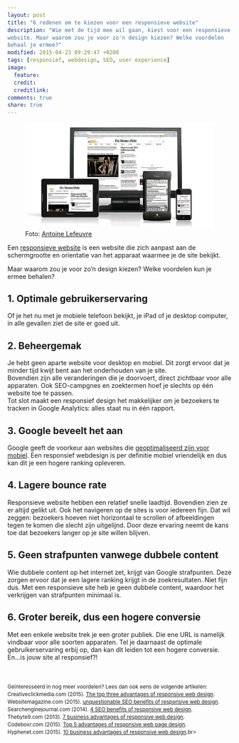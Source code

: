 ```yaml
---
layout: post
title: "6 redenen om te kiezen voor een responsieve website"
description: "Wie met de tijd mee wil gaan, kiest voor een responsieve
website. Maar waarom zou je voor zo'n design kiezen? Welke voordelen
behaal je ermee?" 
modified: 2015-04-23 09:29:47 +0200
tags: [responsief, webdesign, SEO, user experience]
image:
  feature: 
  credit: 
  creditlink: 
comments: true
share: true
---
```


<figure>
<img src="/images/responsief-webdesign.jpg" alt="Met een responsieve
website ziet je content er altijd goed uit.">
<figcaption>Foto: <a href="http://bit.ly/1DhsshT">Antoine Lefeuvre</a></figcaption>
</figure>

Een <a href="http://www.nngroup.com/articles/responsive-web-design-definition/">responsieve website</a> is een website die zich aanpast aan de schermgrootte en orientatie van het apparaat waarmee je de site bekijkt. 


Maar waarom zou je voor zo’n design kiezen? Welke voordelen kun je ermee behalen? 

<h2>1. Optimale gebruikerservaring</h2>
Of je het nu met je mobiele telefoon bekijkt, je iPad of je desktop computer, in alle gevallen ziet de site er goed uit. 

<h2>2. Beheergemak</h2>
Je hebt geen aparte website voor desktop en mobiel. Dit zorgt ervoor
dat je minder tijd kwijt bent aan het onderhouden van je site.<br>
Bovendien zijn alle
veranderingen die je doorvoert, direct zichtbaar voor alle apparaten. 
Ook
SEO-campgnes en zoektermen hoef je slechts op één website toe te
passen.<br>
Tot slot maakt een responsief design het makkelijker om je
bezoekers te tracken in Google Analytics: alles staat nu in één rapport.

<h2>3. Google beveelt het aan</h2>
Google geeft de voorkeur aan websites die <a href="http://t.co/urhde0uAEV">geoptimaliseerd zijn voor
mobiel</a>. Een responsief webdesign is per definitie mobiel vriendelijk
en dus kan dit je een hogere ranking opleveren.

<h2>4. Lagere bounce rate</h2>
Responsieve website hebben een relatief snelle laadtijd. Bovendien
zien ze er altijd gelikt uit. Ook het navigeren op de sites is voor
iedereen fijn. Dat wil zeggen: bezoekers hoeven niet horizontaal te
scrollen of afbeeldingen tegen te komen die slecht zijn uitgelijnd.
Door deze ervaring neemt de kans toe dat bezoekers langer op je site
willen blijven. 

<h2>5. Geen strafpunten vanwege dubbele content</h2>
Wie dubbele content op het internet zet, krijgt van Google
strafpunten. Deze zorgen ervoor dat je een lagere ranking krijgt in de
zoekresultaten. Niet fijn dus.
Met een responsieve site heb je geen dubbele content, waardoor het
verkrijgen van strafpunten minimaal is. 


<h2>6. Groter bereik, dus een hogere conversie</h2>
Met een enkele website trek je een groter publiek. Die ene URL is
namelijk vindbaar voor alle soorten apparaten. Tel je daarnaast de
optimale gebruikerservaring erbij op, dan kan dit leiden tot een
hogere conversie. 

<br>
En...is jouw site al responsief?!


<br><br>
<small>Geïnteresseerd in nog meer voordelen? Lees dan ook eens de
volgende artikelen:<br>
Creativeclickmedia.com (2015). <a href="http://www.creativeclickmedia.com/top-three-advantages-responsive-web-design/">The top three advantages of responsive
web design</a>.<br>
Websitemagazine.com (2015). <a href="http://www.websitemagazine.com/m/blog/post/40781?name=6-unquestionable-seo-benefits-of-responsive-web-design&App=posts&y=2015&m=02&d=05&PostName=6-unquestionable-seo-benefits-of-responsive-web-design6"> unquestionable SEO benefits of
responsive web design</a>.<br>
Searchenginejournal.com (2014). <a
href="http://www.searchenginejournal.com/4-seo-benefits-responsive-web-design/92807/">
4 SEO benefits of responsive web design</a>.<br>
Thebyte9.com (2013). <a href="http://www.thebyte9.com/news/responsive-web-design-what-can-it-do-for-your-business">7 business advantages of responsive web design</a>.<br>
Codeboxr.com (2015). <a
href="http://codeboxr.com/blogs/top-5-advantages-of-responsive-web-page-design">Top
5 advantages of responsive web page design</a>.<br>
Hyphenet.com (2015). <a href="http://hyphenet.com/10-business-advantages-of-responsive-web-design/">10 business advantages of responsive web design</a>.br>
</small>
